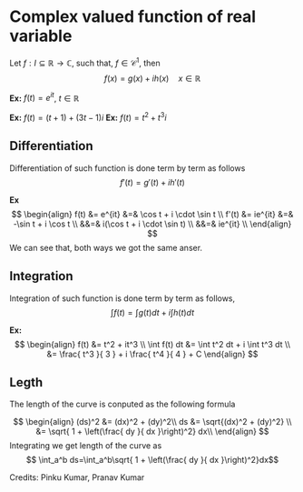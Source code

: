 # Complex valued function of real variable

Let $f:I \subseteq \mathbb{R} \to \mathbb{C}$, such that, $f\in \mathcal{C}^1$, then
$$f(x)=g(x) + ih(x)\quad
x\in\mathbb{R}$$

**Ex:** $f(t) = e^{it}$,   $t\in\mathbb{R}$

**Ex:** $f(t)= (t+1) +(3t-1)i$
**Ex:** $f(t)=t^2 + t^3 i$

## Differentiation

Differentiation of such function is done term by term as follows
$$f'(t)=g'(t) + ih'(t) $$

**Ex**
$$
\begin{align}
f(t)  &=  e^{it}    &=&  \cos t + i \cdot \sin t       \\
f'(t) &=  ie^{it}   &=& -\sin t + i \cos t             \\
                   &&=& i(\cos t + i \cdot \sin t)    \\
                   &&=& ie^{it}    \\
\end{align}
$$
We can see that, both ways we got the same anser.

## Integration

Integration of such function is done term by term as follows,
$$ \int f(t) = \int g(t) dt + i \int h(t) dt $$

**Ex:**
$$
\begin{align}
f(t) &= t^2 + it^3 \\
\int f(t) dt &= \int t^2 dt + i \int t^3 dt \\
             &= \frac{ t^3 }{ 3 } + i \frac{ t^4 }{ 4 } + C
\end{align}
$$

## Legth

The length of the curve is conputed as the following formula

$$
\begin{align}
(ds)^2 &= (dx)^2 + (dy)^2\\
ds     &= \sqrt{(dx)^2 + (dy)^2} \\
       &= \sqrt{ 1 + \left(\frac{ dy }{ dx }\right)^2} dx\\
\end{align}
$$
Integrating we get length of the curve as
$$ \int_a^b ds=\int_a^b\sqrt{ 1 + \left(\frac{ dy }{ dx }\right)^2}dx$$

Credits: Pinku Kumar, Pranav Kumar
